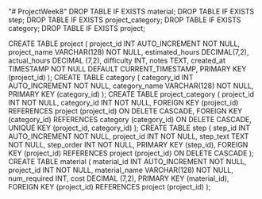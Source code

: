 "# ProjectWeek8" 
DROP TABLE IF EXISTS material;
DROP TABLE IF EXISTS step;
DROP TABLE IF EXISTS project_category;
DROP TABLE IF EXISTS category;
DROP TABLE IF EXISTS project;

CREATE TABLE project (
project_id INT AUTO_INCREMENT NOT NULL,
project_name  VARCHAR(128) NOT NULL,
estimated_hours DECIMAL(7,2),
actual_hours DECIMAL (7,2),
difficulty INT,
notes TEXT,
created_at TIMESTAMP NOT NULL DEFAULT CURRENT_TIMESTAMP,
PRIMARY KEY (project_id)
);
CREATE TABLE category (
category_id INT AUTO_INCREMENT NOT NULL,
category_name VARCHAR(128) NOT NULL,
PRIMARY KEY (category_id)
);
CREATE TABLE project_category (
project_id INT NOT NULL,
category_id INT NOT NULL,
FOREIGN KEY (project_id) REFERENCES project (project_id) ON DELETE CASCADE,
FOREIGN KEY (category_id) REFERENCES category (category_id) ON DELETE CASCADE,
UNIQUE KEY (project_id, category_id)
);
CREATE TABLE step (
step_id INT AUTO_INCREMENT NOT NULL,
project_id INT NOT NULL,
step_text TEXT NOT NULL,
step_order INT NOT NULL,
PRIMARY KEY (step_id),
FOREIGN KEY (project_id) REFERENCES project (project_id) ON DELETE CASCADE
);
CREATE TABLE material (
material_id INT AUTO_INCREMENT NOT NULL,
project_id  INT NOT NULL,
material_name VARCHAR(128) NOT NULL,
num_required INT,
cost DECIMAL (7,2),
PRIMARY KEY (material_id),
FOREIGN KEY  (project_id) REFERENCES project (project_id)
);

